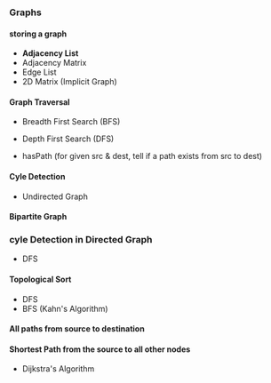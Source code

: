 ### Graphs

#### storing a graph
- **Adjacency List**
- Adjacency Matrix
- Edge List
- 2D Matrix (Implicit Graph)

#### Graph Traversal
- Breadth First Search (BFS)
- Depth First Search (DFS)

- hasPath (for given  src & dest, tell if a path exists from src to dest)

#### Cyle Detection
- Undirected Graph

#### Bipartite Graph

### cyle Detection in Directed Graph
- DFS

#### Topological Sort
- DFS
- BFS (Kahn's Algorithm)

#### All paths from source to destination

#### Shortest Path from the source to all other nodes
- Dijkstra's Algorithm

